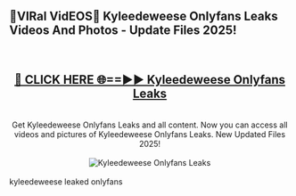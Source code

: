 <h2>🔴VIRal VidEOS🔴 Kyleedeweese Onlyfans Leaks Videos And Photos - Update Files 2025!</h2>
<br>
<div align="center">
<h2><a href="https://virallinks.top/odZfE0" rel="nofollow">🔴 CLICK HERE 🌐==►► Kyleedeweese Onlyfans Leaks</a></h2>
<br>
Get Kyleedeweese Onlyfans Leaks and all content. Now you can access all videos and pictures of Kyleedeweese Onlyfans Leaks. New Updated Files 2025!
<br>
<br>
<a href="https://virallinks.top/odZfE0" rel="nofollow" data-target="animated-image.originalLink"><img src="https://i.imgur.com/dJHk4Zq.gif)" alt="Kyleedeweese Onlyfans Leaks" style="max-width: 100%; display: inline-block;" data-target="animated-image.originalImage"></a>
</div>
<br>
kyleedeweese leaked onlyfans